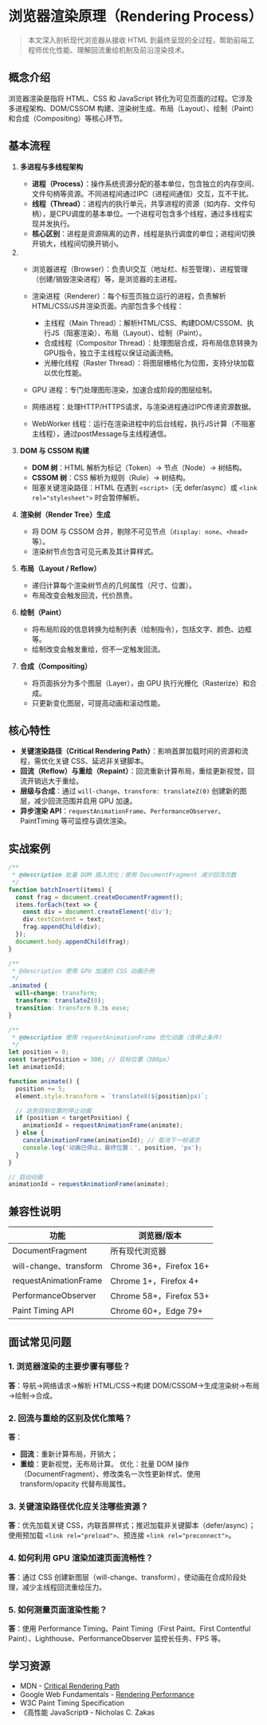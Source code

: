 # 浏览器渲染原理（Rendering Process）

> 本文深入剖析现代浏览器从接收 HTML 到最终呈现的全过程，帮助前端工程师优化性能、理解回流重绘机制及前沿渲染技术。

## 概念介绍

浏览器渲染是指将 HTML、CSS 和 JavaScript 转化为可见页面的过程。它涉及多进程架构、DOM/CSSOM 构建、渲染树生成、布局（Layout）、绘制（Paint）和合成（Compositing）等核心环节。

## 基本流程

1. **多进程与多线程架构**

   - **进程（Process）**：操作系统资源分配的基本单位，包含独立的内存空间、文件句柄等资源。不同进程间通过IPC（进程间通信）交互，互不干扰。
   - **线程（Thread）**：进程内的执行单元，共享进程的资源（如内存、文件句柄），是CPU调度的基本单位。一个进程可包含多个线程，通过多线程实现并发执行。
   - **核心区别**：进程是资源隔离的边界，线程是执行调度的单位；进程间切换开销大，线程间切换开销小。
2. - 浏览器进程（Browser）：负责UI交互（地址栏、标签管理）、进程管理（创建/销毁渲染进程）等，是浏览器的主进程。
   - 渲染进程（Renderer）：每个标签页独立运行的进程，负责解析HTML/CSS/JS并渲染页面。内部包含多个线程：

     - 主线程（Main Thread）：解析HTML/CSS、构建DOM/CSSOM、执行JS（阻塞渲染）、布局（Layout）、绘制（Paint）。
     - 合成线程（Compositor Thread）：处理图层合成，将布局信息转换为GPU指令，独立于主线程以保证动画流畅。
     - 光栅化线程（Raster Thread）：将图层栅格化为位图，支持分块加载以优化性能。
   - GPU 进程：专门处理图形渲染，加速合成阶段的图层绘制。
   - 网络进程：处理HTTP/HTTPS请求，与渲染进程通过IPC传递资源数据。
   - WebWorker 线程：运行在渲染进程中的后台线程，执行JS计算（不阻塞主线程），通过postMessage与主线程通信。
3. **DOM 与 CSSOM 构建**

   - **DOM 树**：HTML 解析为标记（Token）→ 节点（Node）→ 树结构。
   - **CSSOM 树**：CSS 解析为规则（Rule）→ 树结构。
   - 阻塞关键渲染路径：HTML 在遇到 `<script>`（无 defer/async）或 `<link rel="stylesheet">` 时会暂停解析。
4. **渲染树（Render Tree）生成**

   - 将 DOM 与 CSSOM 合并，剔除不可见节点（`display: none`、`<head>` 等）。
   - 渲染树节点包含可见元素及其计算样式。
5. **布局（Layout / Reflow）**

   - 递归计算每个渲染树节点的几何属性（尺寸、位置）。
   - 布局改变会触发回流，代价昂贵。
6. **绘制（Paint）**

   - 将布局阶段的信息转换为绘制列表（绘制指令），包括文字、颜色、边框等。
   - 绘制改变会触发重绘，但不一定触发回流。
7. **合成（Compositing）**

   - 将页面拆分为多个图层（Layer），由 GPU 执行光栅化（Rasterize）和合成。
   - 只更新变化图层，可提高动画和滚动性能。

## 核心特性

- **关键渲染路径（Critical Rendering Path）**：影响首屏加载时间的资源和流程，需优化关键 CSS、延迟非关键脚本。
- **回流（Reflow）与重绘（Repaint）**：回流重新计算布局，重绘更新视觉，回流开销远大于重绘。
- **层级与合成**：通过 `will-change`、`transform: translateZ(0)` 创建新的图层，减少回流范围并启用 GPU 加速。
- **异步渲染 API**：`requestAnimationFrame`、`PerformanceObserver`、PaintTiming 等可监控与调优渲染。

## 实战案例

```javascript
/**
 * @description 批量 DOM 插入优化：使用 DocumentFragment 减少回流次数
 */
function batchInsert(items) {
  const frag = document.createDocumentFragment();
  items.forEach(text => {
    const div = document.createElement('div');
    div.textContent = text;
    frag.appendChild(div);
  });
  document.body.appendChild(frag);
}
```

```css
/**
 * @description 使用 GPU 加速的 CSS 动画示例
 */
.animated {
  will-change: transform;
  transform: translateZ(0);
  transition: transform 0.3s ease;
}
```

```javascript
/**
 * @description 使用 requestAnimationFrame 优化动画（含停止条件）
 */
let position = 0;
const targetPosition = 300; // 目标位置（300px）
let animationId;

function animate() {
  position += 5;
  element.style.transform = `translateX(${position}px)`;

  // 达到目标位置时停止动画
  if (position < targetPosition) {
    animationId = requestAnimationFrame(animate);
  } else {
    cancelAnimationFrame(animationId); // 取消下一帧请求
    console.log('动画已停止，最终位置：', position, 'px');
  }
}

// 启动动画
animationId = requestAnimationFrame(animate);
```

## 兼容性说明


| 功能                   | 浏览器/版本             |
| ---------------------- | ----------------------- |
| DocumentFragment       | 所有现代浏览器          |
| will-change、transform | Chrome 36+，Firefox 16+ |
| requestAnimationFrame  | Chrome 1+，Firefox 4+   |
| PerformanceObserver    | Chrome 58+，Firefox 53+ |
| Paint Timing API       | Chrome 60+，Edge 79+    |

## 面试常见问题

### 1. 浏览器渲染的主要步骤有哪些？

**答**：导航→网络请求→解析 HTML/CSS→构建 DOM/CSSOM→生成渲染树→布局→绘制→合成。

### 2. 回流与重绘的区别及优化策略？

**答**：

- **回流**：重新计算布局，开销大；
- **重绘**：更新视觉，无布局计算。
  优化：批量 DOM 操作（DocumentFragment）、修改类名一次性更新样式、使用 transform/opacity 代替布局属性。

### 3. 关键渲染路径优化应关注哪些资源？

**答**：优先加载关键 CSS，内联首屏样式；推迟加载非关键脚本（defer/async）；使用预加载 `<link rel="preload">`、预连接 `<link rel="preconnect">`。

### 4. 如何利用 GPU 渲染加速页面流畅性？

**答**：通过 CSS 创建新图层（will-change、transform），使动画在合成阶段处理，减少主线程回流重绘压力。

### 5. 如何测量页面渲染性能？

**答**：使用 Performance Timing、Paint Timing（First Paint、First Contentful Paint）、Lighthouse、PerformanceObserver 监控长任务、FPS 等。

## 学习资源

- MDN - [Critical Rendering Path](https://developer.mozilla.org/zh-CN/docs/Web/Performance/Critical_rendering_path)
- Google Web Fundamentals - [Rendering Performance](https://developers.google.com/web/fundamentals/performance/rendering)
- W3C Paint Timing Specification
- 《高性能 JavaScript》 - Nicholas C. Zakas
